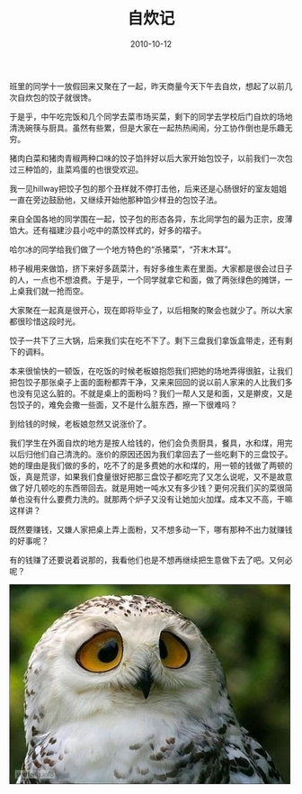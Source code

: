 ﻿---
title: "自炊记"
date: 2010-10-12
categories: 
  - "health"
tags: 
  - "做饭"
  - "自炊"
---

班里的同学十一放假回来又聚在了一起，昨天商量今天下午去自炊，想起了以前几次自炊包的饺子就很馋。

于是乎，中午吃完饭和几个同学去菜市场买菜，剩下的同学去学校后门自炊的场地清洗碗筷与厨具。虽然有些累，但是大家在一起热热闹闹，分工协作倒也是乐趣无穷。

猪肉白菜和猪肉青椒两种口味的饺子馅拌好以后大家开始包饺子，以前我们一次包过三种馅的，韭菜鸡蛋的也很受欢迎。

我一见hillway把饺子包的那个丑样就不停打击他，后来还是心肠很好的室友姐姐一直在旁边鼓励他，又继续开始他那种馅少样丑的包饺子法。

来自全国各地的同学围在一起，饺子包的形态各异，东北同学包的最为正宗，皮薄馅大。还有福建沙县小吃中的蒸饺样式的，好多的褶子。

哈尔冰的同学给我们做了一个地方特色的“杀猪菜”，“芥末木耳”。

柿子椒用来做馅，挤下来好多蔬菜汁，有好多维生素在里面。大家都是很会过日子的人，一点也不想浪费。于是乎，一个同学就拿它和面，做了两张绿色的摊饼，一上桌我们就一抢而空。

大家聚在一起真是很开心，现在即将毕业了，以后相聚的聚会也就少了。所以大家都很珍惜这段时光。

饺子一共下了三大锅，后来我们实在吃不下了。剩下三盘我们拿饭盒带走，还有剩下的调料。

本来很愉快的一顿饭，在吃饭的时候老板娘抱怨我们把她的场地弄得很脏，让我们把包饺子那张桌子上面的面粉都弄干净，又来来回回的说以前人家来的人比我们多也没有见这么脏的。不就是桌上的面粉吗？我们一帮人又是和面，又是擀皮，又是包饺子的，难免会撒一些面，又不是什么脏东西，擦一下很难吗？

到给钱的时候，老板娘忽然又说涨价了。

我们学生在外面自炊的地方是按人给钱的，他们会负责厨具，餐具，水和煤，用完以后归他们自己清洗的。涨价的原因还因为我们拿回去了一些吃剩下的三盘饺子。她的理由是我们做的多的，吃不了的是多费她的水和煤的，用一顿的钱做了两顿的饭，真是荒谬，如果我们食量很好把那三盘饺子都吃完了又怎么说呢，又不是故意做了好几顿吃的东西带回去。就是用她一吨水又有多少钱？更何况我们买的菜很简单也没有什么要费力洗的。就那两个炉子又没有让她加火加煤。成本又不高，干嘛这样讲？

既然要赚钱，又嫌人家把桌上弄上面粉，又不想多动一下，哪有那种不出力就赚钱的好事呢？

有的钱赚了还要说着说那的，我看他们也是不想再继续把生意做下去了吧。又何必呢？

![猫头鹰](/images/5653490066_9130a3c949_z.jpg)
